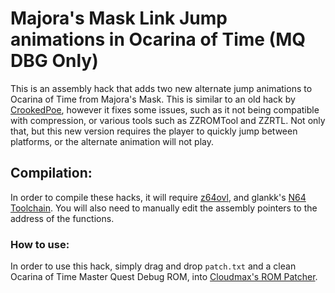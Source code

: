 # Majora's Mask Link Jump animations in Ocarina of Time (MQ DBG Only)
This is an assembly hack that adds two new alternate jump animations to Ocarina of Time
from Majora's Mask. This is similar to an old hack by [CrookedPoe](https://github.com/CrookedPoe/),
however it fixes some issues, such as it not being compatible with compression, or various tools such as
ZZROMTool and ZZRTL. Not only that, but this new version requires the player to quickly jump between platforms,
or the alternate animation will not play.

## Compilation:
In order to compile these hacks, it will require [z64ovl](https://https://github.com/z64me/z64ovl/), and glankk's [N64 Toolchain](https://github.com/glankk/n64).
You will also need to manually edit the assembly pointers to the address of the functions.

### How to use:
In order to use this hack, simply drag and drop `patch.txt` and a clean Ocarina of Time Master Quest Debug ROM,
into [Cloudmax's ROM Patcher](https://cloudmodding.com/app/rompatcher).
